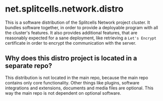 # net.splitcells.network.distro
This is a software distribution of the Splitcells Network project cluster.
It bundles software together, in order to provide a deployable program with all the cluster's features.
It also provides additional features, that are reasonably expected for a sane deployment,
like retrieving a `Let's Encrypt` certificate in order to encrypt the communication with the server.
## Why does this distro project is located in a separate repo?
This distribution is not located in the main repo,
because the main repo contains only core functionality.
Other things like plugins, software integrations and extensions, documents and media files are optional.
This way the main repo is not dependent on optional software.
